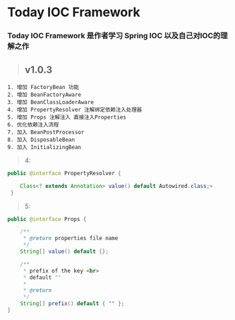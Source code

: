 # Today IOC Framework

### Today IOC Framework 是作者学习 Spring IOC 以及自己对IOC的理解之作

> ## v1.0.3

    1. 增加 FactoryBean 功能
    2. 增加 BeanFactoryAware
    3. 增加 BeanClassLoaderAware
    4. 增加 PropertyResolver 注解绑定依赖注入处理器
    5. 增加 Props 注解注入 直接注入Properties
    6. 优化依赖注入流程
    7. 加入 BeanPostProcessor
    8. 加入 DisposableBean
    9. 加入 InitializingBean

> 4:
```java
public @interface PropertyResolver {

    Class<? extends Annotation> value() default Autowired.class;>
 }
 ```
> 5:
```java
public @interface Props {

    /**
     * @return properties file name
     */
    String[] value() default {};

    /**
     * prefix of the key <br>
     * default ""
     *
     * @return
     */
    String[] prefix() default { "" };
}

```


   
